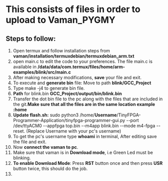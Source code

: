 # This consists of files in order to upload to Vaman_PYGMY
## Steps to follow:
1) Open termux and follow installation steps from **vaman/installation/termuxdebian/termuxdebian_arm.txt**
2) open main.c to edit the code to your preferences. The file main.c is available in **/data/data/com.termux/files/home/arm-examples/blink/src/main.c**
3) After making necessary modifications, **save** your file and exit.
4) To execute and **generate bin** file: Move to path **blink/GCC_Project**
5) Type make -j4 to generate bin file.
6) **Path** for blink.bin **GCC_Project/output/bin/blink.bin**
7) Transfer the dot bin file to the pc along with the files that are included in the git.**Make sure that all the files are in the same location example :home**
8) **Update flash.sh:** sudo python3 /home/**Username**/TinyFPGA-Programmer-Application/tinyfpga-programmer-gui.py --port /dev/ttyACM0  --appfpga top.bin --m4app  blink.bin --mode m4-fpga --reset. (Replace Username with your pc's username)
9) To get the pc's username type **whoami** in terminal, After editing save the file and exit.
10) Now **connect the vaman to pc**.
11) Make sure that vaman is in **Download mode**, i.e Green Led must be blinking.
12) **To enable Download Mode**: Press **RST** button once and then press **USR** button twice, this should do the job.
13) 
